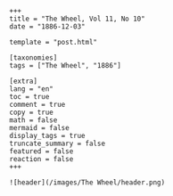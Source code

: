 
    +++
    title = "The Wheel, Vol 11, No 10"
    date = "1886-12-03"

    template = "post.html"

    [taxonomies]
    tags = ["The Wheel", "1886"]

    [extra]
    lang = "en"
    toc = true
    comment = true
    copy = true
    math = false
    mermaid = false
    display_tags = true
    truncate_summary = false
    featured = false
    reaction = false
    +++

    ![header](/images/The Wheel/header.png)

    